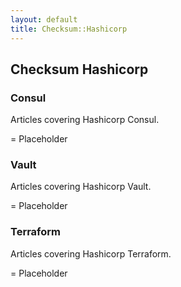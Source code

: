 ```yaml
---
layout: default
title: Checksum::Hashicorp
---
```


## Checksum Hashicorp

### Consul

Articles covering Hashicorp Consul.

= Placeholder

### Vault

Articles covering Hashicorp Vault.

= Placeholder

### Terraform

Articles covering Hashicorp Terraform.

= Placeholder
